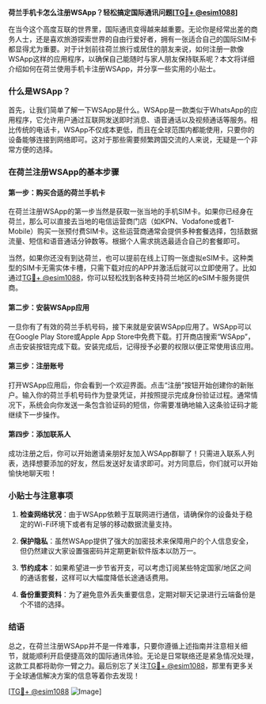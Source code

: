 **荷兰手机卡怎么注册WSApp？轻松搞定国际通讯问题[[TG💪+ @esim1088](https://t.me/s/esim1088)]**

在当今这个高度互联的世界里，国际通讯变得越来越重要。无论你是经常出差的商务人士，还是喜欢旅游探索世界的自由行爱好者，拥有一张适合自己的国际SIM卡都显得尤为重要。对于计划前往荷兰旅行或居住的朋友来说，如何注册一款像WSApp这样的应用程序，以确保自己能随时与家人朋友保持联系呢？本文将详细介绍如何在荷兰使用手机卡注册WSApp，并分享一些实用的小贴士。

### 什么是WSApp？

首先，让我们简单了解一下WSApp是什么。WSApp是一款类似于WhatsApp的应用程序，它允许用户通过互联网发送即时消息、语音通话以及视频通话等服务。相比传统的电话卡，WSApp不仅成本更低，而且在全球范围内都能使用，只要你的设备能够连接到网络即可。这对于那些需要频繁跨国交流的人来说，无疑是一个非常方便的选择。

### 在荷兰注册WSApp的基本步骤

#### 第一步：购买合适的荷兰手机卡
在荷兰注册WSApp的第一步当然是获取一张当地的手机SIM卡。如果你已经身在荷兰，那么可以直接去当地的电信运营商门店（如KPN、Vodafone或者T-Mobile）购买一张预付费SIM卡。这些运营商通常会提供多种套餐选择，包括数据流量、短信和语音通话分钟数等。根据个人需求挑选最适合自己的套餐即可。

当然，如果你还没有到达荷兰，也可以提前在线上订购一张虚拟eSIM卡。这种类型的SIM卡无需实体卡槽，只需下载对应的APP并激活后就可以立即使用了。比如通过[TG💪+ @esim1088](https://t.me/s/esim1088)，你可以轻松找到各种支持荷兰地区的eSIM卡服务提供商。

#### 第二步：安装WSApp应用
一旦你有了有效的荷兰手机号码，接下来就是安装WSApp应用了。WSApp可以在Google Play Store或Apple App Store中免费下载。打开商店搜索“WSApp”，点击安装按钮完成下载。安装完成后，记得授予必要的权限以便正常使用该应用。

#### 第三步：注册账号
打开WSApp应用后，你会看到一个欢迎界面。点击“注册”按钮开始创建你的新账户。输入你的荷兰手机号码作为登录凭证，并按照提示完成身份验证过程。通常情况下，系统会向你发送一条包含验证码的短信，你需要准确地输入这条验证码才能继续下一步操作。

#### 第四步：添加联系人
成功注册之后，你可以开始邀请亲朋好友加入WSApp群聊了！只需进入联系人列表，选择想要添加的好友，然后发送好友请求即可。对方同意后，你们就可以开始愉快地聊天啦！

### 小贴士与注意事项

1. **检查网络状况**：由于WSApp依赖于互联网进行通信，请确保你的设备处于稳定的Wi-Fi环境下或者有足够的移动数据流量支持。
   
2. **保护隐私**：虽然WSApp提供了强大的加密技术来保障用户的个人信息安全，但仍然建议大家设置强密码并定期更新软件版本以防万一。

3. **节约成本**：如果希望进一步节省开支，可以考虑订阅某些特定国家/地区之间的通话套餐，这样可以大幅度降低长途通话费用。

4. **备份重要资料**：为了避免意外丢失重要信息，定期对聊天记录进行云端备份是个不错的选择。

### 结语

总之，在荷兰注册WSApp并不是一件难事，只要你遵循上述指南并注意相关细节，就能顺利开启便捷高效的国际通讯体验。无论是日常联络还是紧急情况处理，这款工具都将助你一臂之力。最后别忘了关注[TG💪+ @esim1088](https://t.me/s/esim1088)，那里有更多关于全球通信解决方案的信息等着你去发现！

[[TG💪+ @esim1088](https://t.me/s/esim1088) ![Image](https://i.postimg.cc/4NQfJmqS/Snipaste-2025-05-13-00-14-12.png)]